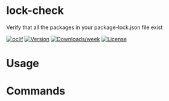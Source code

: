 lock-check
==========

Verify that all the packages in your package-lock.json file exist

[![oclif](https://img.shields.io/badge/cli-oclif-brightgreen.svg)](https://oclif.io)
[![Version](https://img.shields.io/npm/v/lock-check.svg)](https://npmjs.org/package/lock-check)
[![Downloads/week](https://img.shields.io/npm/dw/lock-check.svg)](https://npmjs.org/package/lock-check)
[![License](https://img.shields.io/npm/l/lock-check.svg)](https://github.com/maccuaa/lock-check/blob/master/package.json)

<!-- toc -->
# Usage
<!-- usage -->
# Commands
<!-- commands -->
